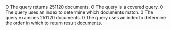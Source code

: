 O The query returns 251120 documents.
O The query is a covered query.
0 The query uses an index to determine which documents match.
0 The query examines 251120 documents.
0 The query uses an index to determine the order in which to return result documents.